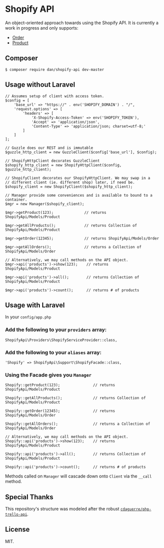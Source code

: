 # Shopify API

An object-oriented approach towards using the Shopify API. It is currently a work in progress and only supports:

* [Order](https://help.shopify.com/api/reference/order)
* [Product](https://help.shopify.com/api/reference/product)

## Composer

    $ composer require dan/shopify-api dev-master
    
## Usage without Laravel

```
// Assumes setup of client with access token.
$config = [
    'base_url' => "https://" . env('SHOPIFY_DOMAIN') . "/",
    'request.options' => [
        'headers' => [
            'X-Shopify-Access-Token' => env('SHOPIFY_TOKEN'),
            'Accept' => 'application/json',
            'Content-Type' => 'application/json; charset=utf-8;'
        ]
    ]
];

// Guzzle does our REST and is immutable
$guzzle_http_client = new GuzzleClient($config['base_url'], $config);

// ShopifyHttpClient decorates GuzzleClient
$shopify_http_client = new ShopifyHttpClient($config, $guzzle_http_client);

// ShopifyClient decorates our ShopifyHttpClient. We may swap in a
// different client (ie. different shop) later, if need be.
$shopify_client = new ShopifyClient($shopify_http_client);

// Manager provide some conveniences and is available to bound to a container.
$mgr = new Manager($shopify_client);

$mgr->getProduct(123);              // returns ShopifyApi/Models/Product

$mgr->getAllProducts();             // returns Collection of ShopifyApi/Models/Product

$mgr->getOrder(12345);              // returns ShopifyApi/Models/Order

$mgr->getAllOrders();               // returns a Collection of ShopifyApi/Models/Order

// Alternatively, we may call methods on the API object.
$mgr->api('products')->show(123);    // returns ShopifyApi/Models/Product

$mgr->api('products')->all();        // returns Collection of ShopifyApi/Models/Product

$mgr->api('products')->count();      // returns # of products
```

## Usage with Laravel

In your `config/app.php`

### Add the following to your `providers` array:

    ShopifyApi\Providers\ShopifyServiceProvider::class,
    
### Add the following to your `aliases` array:

    'Shopify' => ShopifyApi\Support\ShopifyFacade::class,
    
### Using the Facade gives you `Manager`

```
Shopify::getProduct(123);               // returns ShopifyApi/Models/Product

Shopify::getAllProducts();              // returns Collection of ShopifyApi/Models/Product

Shopify::getOrder(12345);               // returns ShopifyApi/Models/Order

Shopify::getAllOrders();                // returns a Collection of ShopifyApi/Models/Order

// Alternatively, we may call methods on the API object.
Shopify::api('products')->show(123);    // returns ShopifyApi/Models/Product

Shopify::api('products')->all();        // returns Collection of ShopifyApi/Models/Product

Shopify::api('products')->count();      // returns # of products
```

Methods called on `Manager` will cascade down onto `Client` via the `__call` method.

## Special Thanks

This repository's structure was modeled after the robust [`cdaguerre/php-trello-api`](https://github.com/cdaguerre/php-trello-api).

## License

MIT.